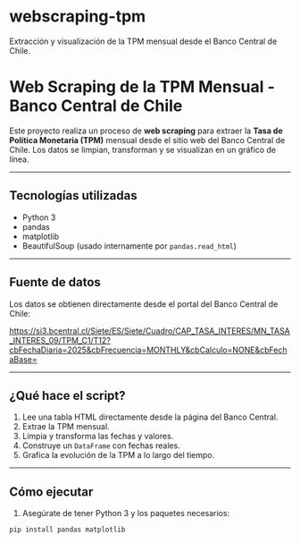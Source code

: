 # webscraping-tpm
Extracción y visualización de la TPM mensual desde el Banco Central de Chile.


# Web Scraping de la TPM Mensual - Banco Central de Chile

Este proyecto realiza un proceso de **web scraping** para extraer la **Tasa de Política Monetaria (TPM)** mensual desde el sitio web del Banco Central de Chile. Los datos se limpian, transforman y se visualizan en un gráfico de línea.

---

## Tecnologías utilizadas

- Python 3
- pandas
- matplotlib
- BeautifulSoup (usado internamente por `pandas.read_html`)

---

## Fuente de datos

Los datos se obtienen directamente desde el portal del Banco Central de Chile:

https://si3.bcentral.cl/Siete/ES/Siete/Cuadro/CAP_TASA_INTERES/MN_TASA_INTERES_09/TPM_C1/T12?cbFechaDiaria=2025&cbFrecuencia=MONTHLY&cbCalculo=NONE&cbFechaBase=

---

## ¿Qué hace el script?

1. Lee una tabla HTML directamente desde la página del Banco Central.
2. Extrae la TPM mensual.
3. Limpia y transforma las fechas y valores.
4. Construye un `DataFrame` con fechas reales.
5. Grafica la evolución de la TPM a lo largo del tiempo.

---


## Cómo ejecutar

1. Asegúrate de tener Python 3 y los paquetes necesarios:

```bash
pip install pandas matplotlib
